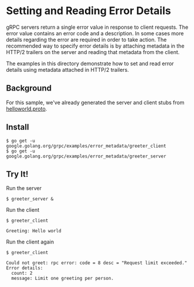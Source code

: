 # Setting and Reading Error Details

gRPC servers return a single error value in response to client requests.
The error value contains an error code and a description. In some cases more
details regarding the error are required in order to take action. The recommended
way to specify error details is by attaching metadata in the HTTP/2 trailers
on the server and reading that metadata from the client.

The examples in this directory demonstrate how to set and read error details using
metadata attached in HTTP/2 trailers.

## Background

For this sample, we've already generated the server and client stubs from [helloworld.proto](helloworld/helloworld.proto).

## Install

```
$ go get -u google.golang.org/grpc/examples/error_metadata/greeter_client
$ go get -u google.golang.org/grpc/examples/error_metadata/greeter_server
```

## Try It!

Run the server

```
$ greeter_server &
```

Run the client

```
$ greeter_client
```

```
Greeting: Hello world
```

Run the client again

```
$ greeter_client
```

```
Could not greet: rpc error: code = 8 desc = "Request limit exceeded."
Error details:
  count: 2
  message: Limit one greeting per person.
```
